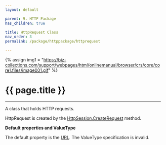 ```yaml
---
layout: default

parent: 9. HTTP Package
has_children: true

title: HttpRequest Class
nav_order: 3
permalink: /package/httppackage/httprequest

---
```

{% assign img1 = "https://biz-collections.com/support/webpages/html/onlinemanual/browser/crs/core/core1.files/image001.gif" %}

# {{ page.title }}

---

A class that holds HTTP requests.

HttpRequest is created by the [HttpSession.CreateRequest](/package/httppackage/httpsession/methods/createrequest) method.

**Default properties and ValueType**

The default property is the [URL](/package/httppackage/httprequest/properties/url). The ValueType specification is invalid.
